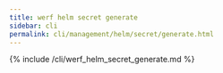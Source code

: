 ```yaml
---
title: werf helm secret generate
sidebar: cli
permalink: cli/management/helm/secret/generate.html
---
```


{% include /cli/werf_helm_secret_generate.md %}
